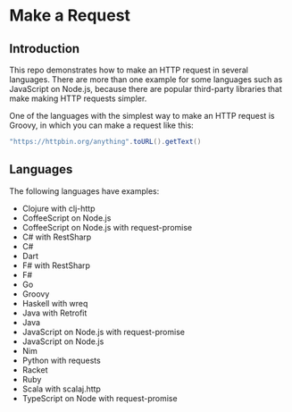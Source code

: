 # Make a Request

## Introduction

This repo demonstrates how to make an HTTP request in several languages. There are more than one example for some languages
such as JavaScript on Node.js, because there are popular third-party libraries that make making HTTP requests simpler.

One of the languages with the simplest way to make an HTTP request is Groovy, in which you can make a request like this:
```groovy
"https://httpbin.org/anything".toURL().getText()
```

## Languages

The following languages have examples:

* Clojure with clj-http
* CoffeeScript on Node.js
* CoffeeScript on Node.js with request-promise
* C# with RestSharp
* C#
* Dart
* F# with RestSharp
* F#
* Go
* Groovy
* Haskell with wreq
* Java with Retrofit
* Java
* JavaScript on Node.js with request-promise
* JavaScript on Node.js
* Nim
* Python with requests
* Racket
* Ruby
* Scala with scalaj.http
* TypeScript on Node with request-promise
